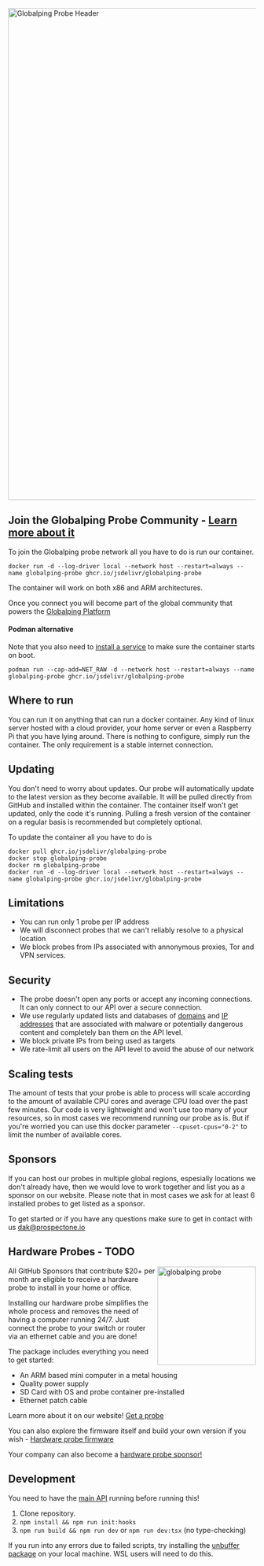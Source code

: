 <img width="1000" alt="Globalping Probe Header" src="https://user-images.githubusercontent.com/1834071/163672135-c96edfe9-7b66-4fe9-92e7-6d225e05f5f3.png">



## Join the Globalping Probe Community - [Learn more about it](https://github.com/jsdelivr/globalping)

To join the Globalping probe network all you have to do is run our container.

```
docker run -d --log-driver local --network host --restart=always --name globalping-probe ghcr.io/jsdelivr/globalping-probe
```
The container will work on both x86 and ARM architectures.

Once you connect you will become part of the global community that powers the [Globalping Platform](https://github.com/jsdelivr/globalping)


#### Podman alternative
Note that you also need to [install a service](https://linuxhandbook.com/autostart-podman-containers/) to make sure the container starts on boot. 
```
podman run --cap-add=NET_RAW -d --network host --restart=always --name globalping-probe ghcr.io/jsdelivr/globalping-probe
```

## Where to run

You can run it on anything that can run a docker container. Any kind of linux server hosted with a cloud provider, your home server or even a Raspberry Pi that you have lying around. There is nothing to configure, simply run the container.
The only requirement is a stable internet connection.

## Updating

You don't need to worry about updates. Our probe will automatically update to the latest version as they become available. It will be pulled directly from GitHub and installed within the container. The container itself won't get updated, only the code it's running. 
Pulling a fresh version of the container on a regular basis is recommended but completely optional.

To update the container all you have to do is

```
docker pull ghcr.io/jsdelivr/globalping-probe
docker stop globalping-probe
docker rm globalping-probe
docker run -d --log-driver local --network host --restart=always --name globalping-probe ghcr.io/jsdelivr/globalping-probe
```

## Limitations

- You can run only 1 probe per IP address
- We will disconnect probes that we can't reliably resolve to a physical location
- We block probes from IPs associated with annonymous proxies, Tor and VPN services.


## Security

- The probe doesn't open any ports or accept any incoming connections. It can only connect to our API over a secure connection.
- We use regularly updated lists and databases of [domains](https://github.com/jsdelivr/globalping/blob/master/src/lib/malware/domain.ts) and [IP addresses](https://github.com/jsdelivr/globalping/blob/master/src/lib/malware/ip.ts) that are associated with malware or potentially dangerous content and completely ban them on the API level.
- We block private IPs from being used as targets
- We rate-limit all users on the API level to avoid the abuse of our network

## Scaling tests

The amount of tests that your probe is able to process will scale according to the amount of available CPU cores and average CPU load over the past few minutes. Our code is very lightweight and won't use too many of your resources, so in most cases we recommend running our probe as is. 
But if you're worried you can use this docker parameter `--cpuset-cpus="0-2"` to limit the number of available cores.

## Sponsors

If you can host our probes in multiple global regions, espesially locations we don't already have, then we would love to work together and list you as a sponsor on our website. Please note that in most cases we ask for at least 6 installed probes to get listed as a sponsor.

To get started or if you have any questions make sure to get in contact with us dak@prospectone.io

## Hardware Probes - TODO

<img src="https://user-images.githubusercontent.com/1834071/183153051-5c741c3c-5e8c-4372-ba12-82a602cb7cb6.png" alt="globalping probe" height="200px" align="right"/>

All GitHub Sponsors that contribute $20+ per month are eligible to receive a hardware probe to install in your home or office. 

Installing our hardware probe simplifies the whole process and removes the need of having a computer running 24/7. 
Just connect the probe to your switch or router via an ethernet cable and you are done!

The package includes everything you need to get started:
- An ARM based mini computer in a metal housing
- Quality power supply
- SD Card with OS and probe container pre-installed
- Ethernet patch cable 

Learn more about it on our website! [Get a probe](https://www.jsdelivr.com/globalping)

You can also explore the firmware itself and build your own version if you wish - [Hardware probe firmware](https://github.com/jsdelivr/globalping-hwprobe)

Your company can also become a [hardware probe sponsor!](https://docs.google.com/document/d/1xIe-BaZ-6mmkjN1yMH5Kauw3FTXADrB79w4pnJ4SLa4/edit?usp=sharing)

## Development

You need to have the [main API](https://github.com/jsdelivr/globalping#development) running before running this!

1. Clone repository.
2. `npm install && npm run init:hooks`
3. `npm run build && npm run dev` or `npm run dev:tsx` (no type-checking)

If you run into any errors due to failed scripts, try installing the [unbuffer package](https://command-not-found.com/unbuffer) on your local machine. WSL users will need to do this.
